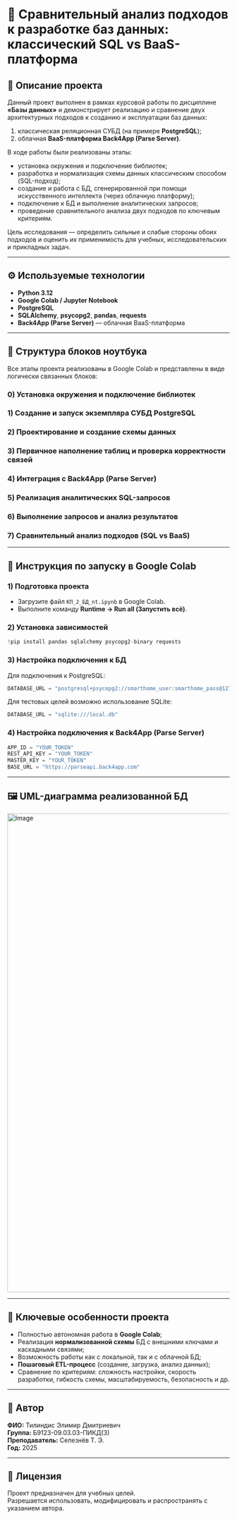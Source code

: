 # 🧩 Сравнительный анализ подходов к разработке баз данных: классический SQL vs BaaS-платформа

## 📘 Описание проекта  
Данный проект выполнен в рамках курсовой работы по дисциплине **«Базы данных»** и демонстрирует реализацию и сравнение двух архитектурных подходов к созданию и эксплуатации баз данных:  
1. классическая реляционная СУБД (на примере **PostgreSQL**);  
2. облачная **BaaS-платформа Back4App (Parse Server)**.  

В ходе работы были реализованы этапы:  
- установка окружения и подключение библиотек;  
- разработка и нормализация схемы данных классическим способом (SQL-подход);  
- создание и работа с БД, сгенерированной при помощи искусственного интеллекта (через облачную платформу);  
- подключение к БД и выполнение аналитических запросов;  
- проведение сравнительного анализа двух подходов по ключевым критериям.  

Цель исследования — определить сильные и слабые стороны обоих подходов и оценить их применимость для учебных, исследовательских и прикладных задач.

---

## ⚙️ Используемые технологии  
- **Python 3.12**  
- **Google Colab / Jupyter Notebook**  
- **PostgreSQL**  
- **SQLAlchemy**, **psycopg2**, **pandas**, **requests**  
- **Back4App (Parse Server)** — облачная BaaS-платформа  

---

## 📓 Структура блоков ноутбука  
Все этапы проекта реализованы в Google Colab и представлены в виде логически связанных блоков:

### 0) Установка окружения и подключение библиотек  
### 1) Создание и запуск экземпляра СУБД PostgreSQL  
### 2) Проектирование и создание схемы данных  
### 3) Первичное наполнение таблиц и проверка корректности связей  
### 4) Интеграция с Back4App (Parse Server)  
### 5) Реализация аналитических SQL-запросов  
### 6) Выполнение запросов и анализ результатов  
### 7) Сравнительный анализ подходов (SQL vs BaaS)  

---

## 🚀 Инструкция по запуску в Google Colab  

### 1) Подготовка проекта  
- Загрузите файл `KП_2_БД_nt.ipynb` в Google Colab.  
- Выполните команду **Runtime → Run all (Запустить всё)**.  

### 2) Установка зависимостей  
```python
!pip install pandas sqlalchemy psycopg2-binary requests
```

### 3) Настройка подключения к БД  
Для подключения к PostgreSQL:  
```python
DATABASE_URL = "postgresql+psycopg2://smarthome_user:smarthome_pass@127.0.0.1:5432/smarthome_db"
```

Для тестовых целей возможно использование SQLite:  
```python
DATABASE_URL = "sqlite:///local.db"
```

### 4) Настройка подключения к Back4App (Parse Server)  
```python
APP_ID = "YOUR_TOKEN"
REST_API_KEY = "YOUR_TOKEN"
MASTER_KEY = "YOUR_TOKEN"
BASE_URL = "https://parseapi.back4app.com"
```

---

## 🖼️ UML-диаграмма реализованной БД

<img width="1615" height="1086" alt="Image" src="https://github.com/user-attachments/assets/6bdb0c0e-2ef6-4cc3-9394-bf040e31f243" />

---

## 🧠 Ключевые особенности проекта  
- Полностью автономная работа в **Google Colab**;  
- Реализация **нормализованной схемы** БД с внешними ключами и каскадными связями;  
- Возможность работы как с локальной, так и с облачной БД;  
- **Пошаговый ETL-процесс** (создание, загрузка, анализ данных);  
- Сравнение по критериям: сложность настройки, скорость разработки, гибкость схемы, масштабируемость, безопасность и др.  

---

## 🧾 Автор  
**ФИО:** Тилиндис Элимир Дмитриевич  
**Группа:** Б9123-09.03.03-ПИКД(3)  
**Преподаватель:** Селезнёв Т. Э.  
**Год:** 2025  

---

## 🧱 Лицензия  
Проект предназначен для учебных целей.  
Разрешается использовать, модифицировать и распространять с указанием автора.

